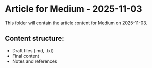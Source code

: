 # Article for Medium - 2025-11-03

This folder will contain the article content for Medium on 2025-11-03.

## Content structure:
- Draft files (.md, .txt)
- Final content
- Notes and references
